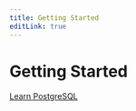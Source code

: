 ```yaml
---
title: Getting Started
editLink: true
---
```


# Getting Started

[Learn PostgreSQL](/docs/getting-started/learn-postgresql)
